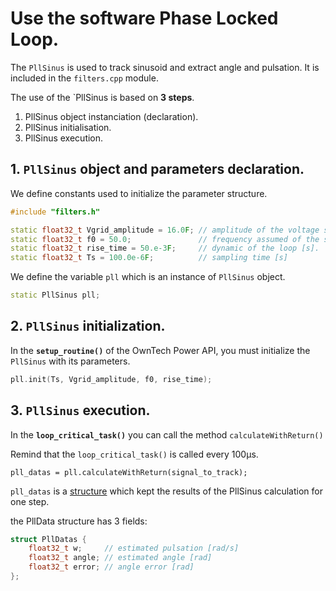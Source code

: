 # Use the software Phase Locked Loop.

The `PllSinus` is used to track sinusoid and extract angle and pulsation.
It is included in the `filters.cpp` module.

The use of the `PllSinus is based on **3 steps**.

1. PllSinus object instanciation (declaration).
2. PllSinus initialisation.
3. PllSinus execution.

## 1. `PllSinus` object and parameters declaration.

We define constants used to initialize the parameter structure.
```c++
#include "filters.h"

static float32_t Vgrid_amplitude = 16.0F; // amplitude of the voltage sinus to track.
static float32_t f0 = 50.0;               // frequency assumed of the signal to track [Hz]
static float32_t rise_time = 50.e-3F;     // dynamic of the loop [s].
static float32_t Ts = 100.0e-6F;          // sampling time [s]
```

We define the variable `pll` which is an instance of `PllSinus` object.
```c++
static PllSinus pll;
```

## 2. `PllSinus` initialization.
In the **`setup_routine()`** of the OwnTech Power API,
you must initialize the `PllSinus` with its parameters.

```c++
pll.init(Ts, Vgrid_amplitude, f0, rise_time);
```

## 3. `PllSinus` execution.
In the **`loop_critical_task()`** you can call the method `calculateWithReturn()`

Remind that the `loop_critical_task()` is called every 100µs.

```
pll_datas = pll.calculateWithReturn(signal_to_track);
```

`pll_datas` is a [structure](structPllDatas.md) which kept the results of the PllSinus calculation for one step.

the PllData structure has 3 fields:
```c++
struct PllDatas {
    float32_t w;     // estimated pulsation [rad/s]
    float32_t angle; // estimated angle [rad]
    float32_t error; // angle error [rad]
};
```

